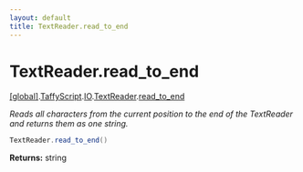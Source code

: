 ```yaml
---
layout: default
title: TextReader.read_to_end
---
```


# TextReader.read_to_end

[\[global\]]({{site.baseurl}}/docs/).[TaffyScript]({{site.baseurl}}/docs/TaffyScript/).[IO]({{site.baseurl}}/docs/TaffyScript/IO/).[TextReader]({{site.baseurl}}/docs/TaffyScript/IO/TextReader/).[read_to_end]({{site.baseurl}}/docs/TaffyScript/IO/TextReader/read_to_end/)

_Reads all characters from the current position to the end of the TextReader and returns them as one string._

```cs
TextReader.read_to_end()
```

**Returns:** string
